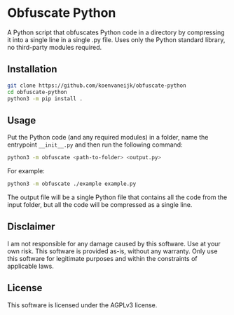 # Obfuscate Python

A Python script that obfuscates Python code in a directory by compressing it into a single line in a single .py file. Uses only the Python standard library, no third-party modules required.

## Installation

```bash
git clone https://github.com/koenvaneijk/obfuscate-python
cd obfuscate-python
python3 -m pip install .
```

## Usage

Put the Python code (and any required modules) in a folder, name the entrypoint `__init__.py` and then run the following command:

```bash
python3 -m obfuscate <path-to-folder> <output.py>
```

For example:
    
```bash
python3 -m obfuscate ./example example.py
```

The output file will be a single Python file that contains all the code from the input folder, but all the code will be compressed as a single line.

## Disclaimer
I am not responsible for any damage caused by this software. Use at your own risk. This software is provided as-is, without any warranty. Only use this software for legitimate purposes and within  the constraints of applicable laws.

## License
This software is licensed under the AGPLv3 license.
